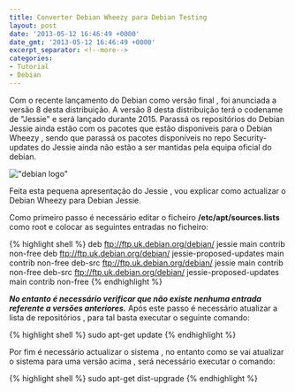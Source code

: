 ```yaml
---
title: Converter Debian Wheezy para Debian Testing
layout: post
date: '2013-05-12 16:46:49 +0000'
date_gmt: '2013-05-12 16:46:49 +0000'
excerpt_separator: <!--more-->
categories:
- Tutorial
- Debian
---
```


Com o recente lançamento do Debian como versão final , foi anunciada a versão 8 desta distribuição.
A versão 8 desta distribuição terá o codename de "Jessie" e será lançado durante 2015. Parassá os reposit&oacute;rios do Debian Jessie ainda estão com os pacotes que estão disponiveis para o Debian Wheezy , sendo que parassá os pacotes disponíveis no repo Security-updates do Jessie ainda não estão a ser mantidas pela equipa oficial do debian.


!["debian logo"](http://1.bp.blogspot.com/-R-IkMedx9EE/UYYcktIrKFI/AAAAAAAADJw/0OkXQUJRuMY/s635/debian_logo1.jpg)


<!--more-->

Feita esta pequena apresentação do Jessie , vou explicar como actualizar o Debian Wheezy para Debian Jessie.

Como primeiro passo é necessário editar o ficheiro  **/etc/apt/sources.lists** como root e colocar as seguintes entradas no ficheiro:

{% highlight shell %}
deb ftp://ftp.uk.debian.org/debian/ jessie main contrib non-free
deb ftp://ftp.uk.debian.org/debian/ jessie-proposed-updates main contrib non-free
deb-src ftp://ftp.uk.debian.org/debian/ jessie main contrib non-free
deb-src ftp://ftp.uk.debian.org/debian/ jessie-proposed-updates main contrib non-free
{% endhighlight %}

***No entanto é necessário verificar que não existe nenhuma entrada referente a vers&otilde;es anteriores.***
Após este passo é necessário atualizar a lista de repositórios , para tal basta executar o seguinte comando:

{% highlight shell %}
  sudo apt-get update
{% endhighlight %}

Por fim é necessário actualizar o sistema , no entanto como se vai atualizar o sistema para uma versão acima , será necessário executar o comando:

{% highlight shell %}
  sudo apt-get dist-upgrade
{% endhighlight %}
